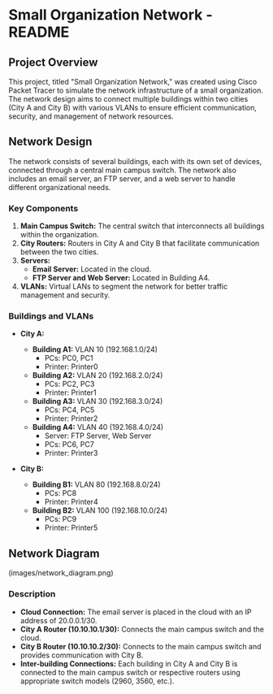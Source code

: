 # Small Organization Network - README

## Project Overview

This project, titled "Small Organization Network," was created using Cisco Packet Tracer to simulate the network infrastructure of a small organization. The network design aims to connect multiple buildings within two cities (City A and City B) with various VLANs to ensure efficient communication, security, and management of network resources.

## Network Design

The network consists of several buildings, each with its own set of devices, connected through a central main campus switch. The network also includes an email server, an FTP server, and a web server to handle different organizational needs.

### Key Components

1. **Main Campus Switch:** The central switch that interconnects all buildings within the organization.
2. **City Routers:** Routers in City A and City B that facilitate communication between the two cities.
3. **Servers:** 
   - **Email Server:** Located in the cloud.
   - **FTP Server and Web Server:** Located in Building A4.
4. **VLANs:** Virtual LANs to segment the network for better traffic management and security.

### Buildings and VLANs

- **City A:**
  - **Building A1:** VLAN 10 (192.168.1.0/24)
    - PCs: PC0, PC1
    - Printer: Printer0
  - **Building A2:** VLAN 20 (192.168.2.0/24)
    - PCs: PC2, PC3
    - Printer: Printer1
  - **Building A3:** VLAN 30 (192.168.3.0/24)
    - PCs: PC4, PC5
    - Printer: Printer2
  - **Building A4:** VLAN 40 (192.168.4.0/24)
    - Server: FTP Server, Web Server
    - PCs: PC6, PC7
    - Printer: Printer3

- **City B:**
  - **Building B1:** VLAN 80 (192.168.8.0/24)
    - PCs: PC8
    - Printer: Printer4
  - **Building B2:** VLAN 100 (192.168.10.0/24)
    - PCs: PC9
    - Printer: Printer5

## Network Diagram

(images/network_diagram.png)

### Description

- **Cloud Connection:** The email server is placed in the cloud with an IP address of 20.0.0.1/30.
- **City A Router (10.10.10.1/30):** Connects the main campus switch and the cloud.
- **City B Router (10.10.10.2/30):** Connects to the main campus switch and provides communication with City B.
- **Inter-building Connections:** Each building in City A and City B is connected to the main campus switch or respective routers using appropriate switch models (2960, 3560, etc.).
